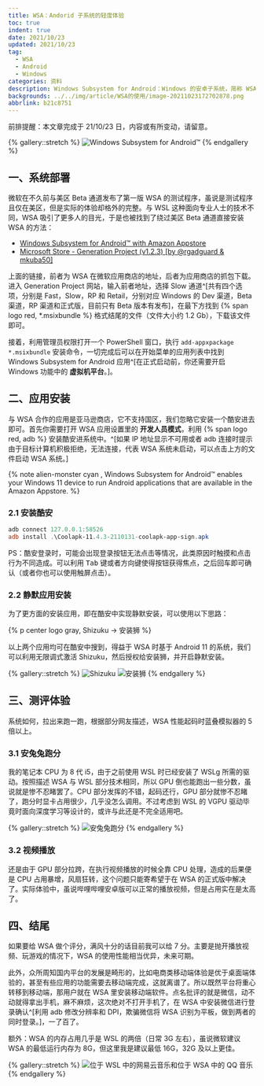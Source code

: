 ```yaml
---
title: WSA：Andorid 子系统的轻度体验
toc: true
indent: true
date: 2021/10/23
updated: 2021/10/23
tag:
  - WSA
  - Android
  - Windows
categories: 资料
description: Windows Subsystem for Android：Windows 的安卓子系统，简称 WSA，此次简单体验一番。
backgrounds: ../../img/article/WSA的使用/image-20211023172702878.png
abbrlink: b21c8751
---
```


前排提醒：本文章完成于 21/10/23 日，内容或有所变动，请留意。

{% gallery::stretch %}
![Windows Subsystem for Android™](../../img/article/WSA的使用/image-20211023025904144.png!inkss)
{% endgallery %}

## 一、系统部署

微软在不久前与美区 Beta 通道发布了第一版 WSA 的测试程序，虽说是测试程序且仅在美区，但是实际的体验却格外的完整。与 WSL 这种面向专业人士的技术不同，WSA 吸引了更多人的目光，于是也被找到了绕过美区 Beta 通道直接安装 WSA 的方法：

- [Windows Subsystem for Android™ with Amazon Appstore](https://www.microsoft.com/store/productId/9P3395VX91NR)
- [Microsoft Store - Generation Project (v1.2.3) [by @rgadguard & mkuba50]](https://store.rg-adguard.net/)

上面的链接，前者为 WSA 在微软应用商店的地址，后者为应用商店的抓包下载。进入 Generation Project 网站，输入前者地址，选择 Slow 通道^[共有四个选项，分别是 Fast，Slow，RP 和 Retail，分别对应 Windows 的 Dev 渠道，Beta 渠道，RP 渠道和正式版，目前只有 Beta 版本有发布]，在最下方找到 {% span logo  red, *.msixbundle %} 格式结尾的文件（文件大小约 1.2 Gb），下载该文件即可。

接着，利用管理员权限打开一个 PowerShell 窗口，执行 `add-appxpackage *.msixbundle` 安装命令，一切完成后可以在开始菜单的应用列表中找到 Windows Subsystem for Android 应用^[在正式启动前，你还需要开启 Windows 功能中的 **虚拟机平台**。]。

## 二、应用安装

与 WSA 合作的应用是亚马逊商店，它不支持国区，我们忽略它安装一个酷安进去即可。首先你需要打开 WSA 应用设置里的 **开发人员模式**，利用 {% span logo  red, adb %} 安装酷安进系统中。^[如果 IP 地址显示不可用或者 adb 连接时提示由于目标计算机积极拒绝，无法连接，代表 WSA 系统未启动，可以点击上方的文件启动 WSA 系统。]

{% note alien-monster cyan , Windows Subsystem for Android™️ enables your Windows 11 device to run Android applications that are available in the Amazon Appstore. %}

### 2.1 安装酷安

```powershell 确认 WSA 在运行状态后，把酷安装进系统中。
adb connect 127.0.0.1:58526
adb install .\Coolapk-11.4.3-2110131-coolapk-app-sign.apk
```

PS：酷安登录时，可能会出现登录按钮无法点击等情况，此类原因时触摸和点击行为不同造成。可以利用 <kbd>Tab</kbd> 键或者方向键使得按钮获得焦点，之后回车即可确认（或者你也可以使用触屏点击）。

### 2.2 静默应用安装

为了更方面的安装应用，即在酷安中实现静默安装，可以使用以下思路：

{% p center logo gray, Shizuku -> 安装狮 %}

以上两个应用均可在酷安中搜到，得益于 WSA 时基于 Android 11 的系统，我们可以利用无限调式激活 Shizuku，然后授权给安装狮，并开启静默安装。

{% gallery::stretch %}
![Shizuku](../../img/article/WSA的使用/image-20211023023506029.png!inkss)
![安装狮](../../img/article/WSA的使用/image-20211023023520137.png!inkss)
{% endgallery %}

## 三、测评体验

系统如何，拉出来跑一跑，根据部分网友描述，WSA 性能起码时蓝叠模拟器的 5 倍以上。

### 3.1 安兔兔跑分

我的笔记本 CPU 为 8 代 i5，由于之前使用 WSL 时已经安装了 WSLg 所需的驱动。按照描述 WSA 与 WSL 部分技术相同，所以 GPU 倒也能跑出一些分数，虽说就是惨不忍睹罢了。CPU 部分发挥的不错，起码还行，GPU 部分就惨不忍睹了，跑分时显卡占用很少，几乎没怎么调用。不过考虑到 WSL 的 VGPU 驱动毕竟时面向深度学习等设计的，或许与此还是不完全适用吧。

{% gallery::stretch %}
![安兔兔跑分](../../img/article/WSA的使用/image-20211023024100764.png!inkss)
{% endgallery %}

### 3.2 视频播放

还是由于 GPU 部分拉跨，在执行视频播放的时候全靠 CPU 处理，造成的后果便是 CPU 占用暴增，风扇狂转，这个问题只能寄希望于在 WSA 的正式版中解决了。实际体验中，虽说哔哩哔哩安卓版可以正常的播放视频，但是占用实在是太高了。

## 四、结尾

如果要给 WSA 做个评分，满风十分的话目前我可以给 7 分。主要是抛开播放视频、玩游戏的情况下，WSA 的使用性能相当优异，未来可期。

此外，众所周知国内平台的发展是畸形的，比如电商类移动端体验是优于桌面端体验的，甚至有些应用的功能需要去移动端完成，这就离谱了。所以既然平台将重心转移到移动端，那用户就在 WSA 里安装移动端软件。点名批评的就是微信，动不动就得拿出手机，麻不麻烦，这次绝对不打开手机了，在 WSA 中安装微信进行登录确认^[利用 adb 修改分辨率和 DPI，欺骗微信将 WSA 识别为平板，做到两者的同时登录。]，一了百了。

额外：WSA 的内存占用几乎是 WSL 的两倍（日常 3G 左右），虽说微软建议 WSA 的最低运行内存为 8G，但这里我是建议最低 16G，32G 及以上更佳。

{% gallery::stretch %}
![位于 WSL 中的网易云音乐和位于 WSA 中的 QQ 音乐](../../img/article/WSA的使用/image-20211023025652981.png!inkss)
{% endgallery %}
